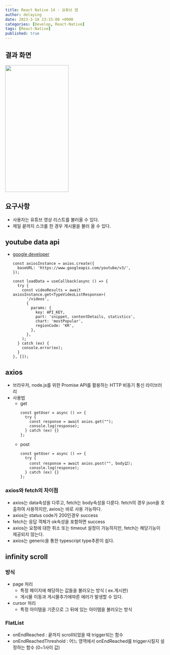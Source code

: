 ```yaml
---
title: React Native 14 - 요튜브 앱
author: delaying
date: 2023-3-18 23:15:00 +0900
categories: [Develop, React-Native]
tags: [React-Native]
published: true
---
```


## 결과 화면

<img src="https://user-images.githubusercontent.com/72879145/226363395-648b7286-3dfb-417f-9c14-74a08093990b.GIF" width="200" height="400">

## 요구사항

- 사용자는 유튜브 영상 리스트를 불러올 수 있다.
- 제일 끝까지 스크롤 한 경우 게시물을 불러 올 수 있다.

## youtube data api

- [google developer](https://developers.google.com/youtube/v3/getting-started?hl=ko)

  ```
  const axiosInstance = axios.create({
    baseURL: 'https://www.googleapis.com/youtube/v3/',
  });

  const loadData = useCallback(async () => {
    try {
      const videoResults = await axiosInstance.get<TypeVideoListResponse>(
        '/videos',
        {
          params: {
            key: API_KEY,
            part: 'snippet, contentDetails, statistics',
            chart: 'mostPopular',
            regionCode: 'KR',
          },
        },
      );
    } catch (ex) {
      console.error(ex);
    }
  }, []);
  ```

## axios

- 브라우저, node.js를 위한 Promise API를 활용하는 HTTP 비동기 통신 라이브러리
- 사용법
  - get
    ```
    const getUser = async () => {
      try {
        const response = await axios.get("");
        console.log(response);
      } catch (ex) {}
    };
    ```
  - post
    ```
    const getUser = async () => {
      try {
        const response = await axios.post("", body값);
        console.log(response);
      } catch (ex) {}
    };
    ```

### axios와 fetch의 차이점

- axios는 data속성을 다루고, fetch는 body속성을 다룬다.
  fetch의 경우 json을 호출하여 사용하지만, axios는 바로 사용 가능하다.
- axios는 status code가 200인경우 success
- fetch는 응답 객체가 ok속성을 포함하면 success
- axios는 요청에 대한 취소 또는 timeout 설정이 가능하지만, fetch는 해당기능이 제공되지 않는다.
- axios는 generic을 통한 typescript type추론이 쉽다.

## infinity scroll

### 방식

- page 처리
  - 특정 페이지에 해당하는 값들을 불러오는 방식 ( ex.게시판)
  - 게시물 이동과 게시물추가에따른 에러가 발생할 수 있다.
- cursor 처리
  - 특정 아이템을 기준으로 그 뒤에 있는 아이템을 불러오는 방식

### FlatList

- onEndReached : 끝까지 scroll되었을 때 trigger되는 함수
- onEndReachedThreshold : 어느 영역에서 onEndReached를 trigger시킬지 설정하는 함수 (0~1사이 값)
